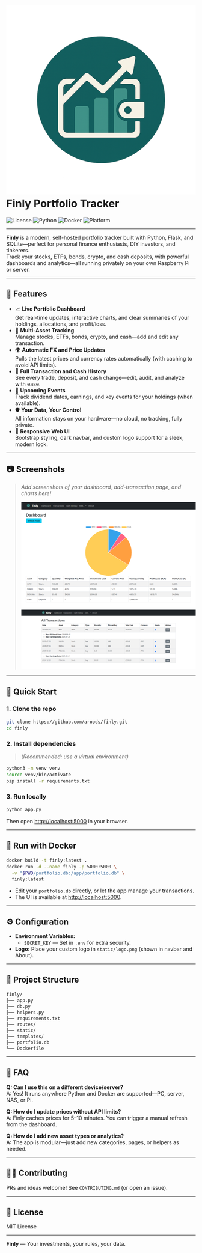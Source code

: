 # ![Finly Logo](static/logo.png) Finly Portfolio Tracker

![License](https://img.shields.io/badge/license-MIT-blue.svg)
![Python](https://img.shields.io/badge/python-3.11%2B-blue)
![Docker](https://img.shields.io/badge/docker-ready-green)
![Platform](https://img.shields.io/badge/platform-Raspberry%20Pi-orange)

---

**Finly** is a modern, self-hosted portfolio tracker built with Python, Flask, and SQLite—perfect for personal finance enthusiasts, DIY investors, and tinkerers.  
Track your stocks, ETFs, bonds, crypto, and cash deposits, with powerful dashboards and analytics—all running privately on your own Raspberry Pi or server.

---

## 🚀 Features

- 📈 **Live Portfolio Dashboard**  
  Get real-time updates, interactive charts, and clear summaries of your holdings, allocations, and profit/loss.
- 💸 **Multi-Asset Tracking**  
  Manage stocks, ETFs, bonds, crypto, and cash—add and edit any transaction.
- 🌍 **Automatic FX and Price Updates**  
  Pulls the latest prices and currency rates automatically (with caching to avoid API limits).
- 📝 **Full Transaction and Cash History**  
  See every trade, deposit, and cash change—edit, audit, and analyze with ease.
- 📅 **Upcoming Events**  
  Track dividend dates, earnings, and key events for your holdings (when available).
- 🛡 **Your Data, Your Control**  
  All information stays on your hardware—no cloud, no tracking, fully private.
- 🎨 **Responsive Web UI**  
  Bootstrap styling, dark navbar, and custom logo support for a sleek, modern look.

---

## 📷 Screenshots

> *Add screenshots of your dashboard, add-transaction page, and charts here!*
>
> ![Dashboard Example](static/dashboard_sample.png)  
> ![Transaction List](static/transactions_sample.png)

---

## 🏁 Quick Start

### 1. **Clone the repo**

```bash
git clone https://github.com/aroods/finly.git
cd finly
```

### 2. **Install dependencies**

> *(Recommended: use a virtual environment)*

```bash
python3 -m venv venv
source venv/bin/activate
pip install -r requirements.txt
```

### 3. **Run locally**

```bash
python app.py
```

Then open [http://localhost:5000](http://localhost:5000) in your browser.

---

## 🐳 Run with Docker

```bash
docker build -t finly:latest .
docker run -d --name finly -p 5000:5000 \
  -v "$PWD/portfolio.db:/app/portfolio.db" \
  finly:latest
```

- Edit your `portfolio.db` directly, or let the app manage your transactions.
- The UI is available at [http://localhost:5000](http://localhost:5000).

---

## ⚙️ Configuration

- **Environment Variables:**
  - `SECRET_KEY` — Set in `.env` for extra security.
- **Logo:** Place your custom logo in `static/logo.png` (shown in navbar and About).

---

## 📁 Project Structure

```
finly/
├── app.py
├── db.py
├── helpers.py
├── requirements.txt
├── routes/
├── static/
├── templates/
├── portfolio.db
└── Dockerfile
```

---

## 🙋 FAQ

**Q: Can I use this on a different device/server?**\
A: Yes! It runs anywhere Python and Docker are supported—PC, server, NAS, or Pi.

**Q: How do I update prices without API limits?**\
A: Finly caches prices for 5–10 minutes. You can trigger a manual refresh from the dashboard.

**Q: How do I add new asset types or analytics?**\
A: The app is modular—just add new categories, pages, or helpers as needed.

---

## 👨‍💻 Contributing

PRs and ideas welcome! See `CONTRIBUTING.md` (or open an issue).

---

## 📝 License

MIT License

---

**Finly** — Your investments, your rules, your data.